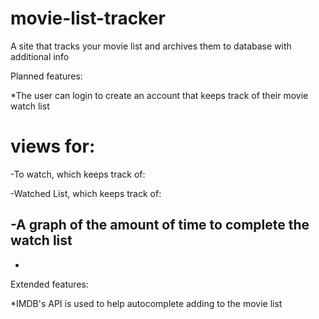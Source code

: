 # movie-list-tracker
A site that tracks your movie list and archives them to database with additional info 


Planned features: 

*The user can login to create an account that keeps track of their movie watch list
# views for:
-To watch, which keeps track of:

-Watched List, which keeps track of:

-A graph of the amount of time to complete the watch list
-

*



Extended features:

*IMDB's API is used to help autocomplete adding to the movie list
